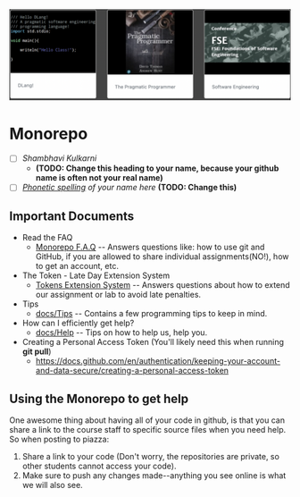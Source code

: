 <img src="./docs/media/repo.png">

# Monorepo

- [ ] *Shambhavi Kulkarni* 
    - **(TODO: Change this heading to your name, because your github name is often not your real name)**
- [ ] *[Phonetic spelling](https://dictionary.cambridge.org/us/help/phonetics.html) of your name here* **(TODO: Change this)**

## Important Documents 

- Read the FAQ
    - [Monorepo F.A.Q](./docs/faq.md) -- Answers questions like: how to use git and GitHub, if you are allowed to share individual assignments(NO!), how to get an account, etc.
- The Token - Late Day Extension System
    - [Tokens Extension System](./docs/tokens.md) -- Answers questions about how to extend our assignment or lab to avoid late penalties.
- Tips
    -  [docs/Tips](./docs/Tips.md) -- Contains a few programming tips to keep in mind.
- How can I efficiently get help?
    -  [docs/Help](./docs/Help.md) -- Tips on how to help us, help you.
-  Creating a Personal Access Token (You'll likely need this when running **git pull**)
    - https://docs.github.com/en/authentication/keeping-your-account-and-data-secure/creating-a-personal-access-token

## Using the Monorepo to get help

One awesome thing about having all of your code in github, is that you can share a link to the course staff to specific source files when you need help. So when posting to piazza:

1. Share a link to your code (Don't worry, the repositories are private, so other students cannot access your code).
2. Make sure to push any changes made--anything you see online is what we will also see.


